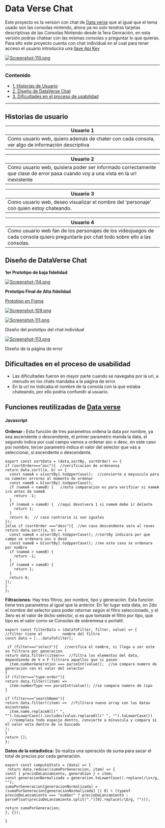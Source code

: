 # Data Verse Chat
Este proyecto es la version con chat de [Data verse](https://github.com/Nikol-0207/DEV013-dataverse/tree/Nicol_Root) que al igual que el tema usado son las consolas nintendo, ahora ya no solo tendras tarjetas descriptivas de las Consolas Nintendo desde la 1era Genración, en esta versión podras chatear con las mismas consolas y preguntar lo que quieras. Para ello este proyecto cuenta con chat individual en el cual para tener acceso el usuario introducira una [llave Api Key](https://aws.amazon.com/es/what-is/api-key/#:~:text=Una%20clave%20de%20API%20es,entre%20dos%20m%C3%B3dulos%20de%20software.)

[![Screenshot-110.png](https://i.postimg.cc/TwMymXtp/Screenshot-110.png)](https://postimg.cc/wt2T8n8p)

------
### Contenido
* [ 1. Historias de Usuario](#historias-de-usuario)
* [ 2. Diseño de DataVerse Chat](#diseño-de-dataverse-chat)
* [ 3. Dificultades en el proceso de usabilidad](#dificultades-en-el-proceso-de-usabilidad)

------

## Historias de usuario

| Usuario    1      |
| -----------------|
| Como usuario web, quiero además de chater con cada consola, ver algo de información descriptiva |

| Usuario   2      |
| -----------------|
| Como usuario web, quisiera poder ser informado correctamente que clase de error pasa cuando voy a una vista en la url inexistente       |

| Usuario   3      |
| -----------------|
| Como usuario web, deseo visualizar el nombre del 'personaje' con quien estoy chateando. |

| Usuario   4      |
| -----------------|
| Como usuario web fan de los personajes de los videojuegos de cada consola quiero preguntarle por chat todo sobre ello a las consolas. |

## Diseño de DataVerse Chat
**1er Prototipo de baja fidelidad**

[![Screenshot-114.png](https://i.postimg.cc/9FnyMsHq/Screenshot-114.png)](https://postimg.cc/RNwWpsFM)

**Prototipo Final de Alta fidelidad**

[Prototipo en Figma](https://www.figma.com/proto/EASeUQNi9dV6EKLwhCb05b/Wendy-Nicol's-team-library?page-id=0%3A1&type=design&node-id=2313-2&viewport=-4527%2C6797%2C0.52&t=ZEhIV6VZJZbFTfCx-1&scaling=min-zoom&starting-point-node-id=2313%3A2&mode=design)

[![Screenshot-109.png](https://i.postimg.cc/ZnY5FYpK/Screenshot-109.png)](https://postimg.cc/N9VtQcdW)

[![Screenshot-111.png](https://i.postimg.cc/Zn0h5W63/Screenshot-111.png)](https://postimg.cc/dZMfWtHt)

Diseño del prototipo del chat individual

[![Screenshot-113.png](https://i.postimg.cc/Mp1JH2fs/Screenshot-113.png)](https://postimg.cc/HrWhvN25)

Diseño de la página de error


## Dificultades en el proceso de usabilidad

* Las dificultades fueron en mayor parte cuando se navegaba por la url, a menudo en los chats mandaba a la página de error.
* En la url no indicaba el nombre de la consola con la que estaba chateando, por ello podria confundir al usuario.

## Funciones reutilizadas de [Data verse](https://github.com/Nikol-0207/DEV013-dataverse/tree/Nicol_Root)

#### Javascript　

**Ordenar :** Esta función de tres parametros ordena la data por nombre, ya sea ascendente o descendente, el primer parametro manda la data, el segundo indica por cual campo vamos a ordenar asc o desc, en este caso por nombre, tercer parametro indica el valor del selector que vas a seleccionar, si ascendente o descendente.

    export const sortData = (data,sortBy, sortOrder) => {
    if (sortOrder==="asc"){  //verificacion de ordenanza
    return data.sort((a, b) => {
      const nameA = a[sortBy].toUpperCase();  //convierte a mayuscula para no cometer errores al momento de ordenar
      const nameB = b[sortBy].toUpperCase();
      if (nameA < nameB) {   //esta comparacion es para verificar si nameA ira antes de nameB
        return -1;
      }
      if (nameA > nameB) {  //aqui devolvera 1 si nameA debe ir delante
        return 1;
      }
      return 0;  // caso contrario si son iguales
    });
    }else if (sortOrder ==="desc"){  //en caso descendente sera al reves
    return data.sort((a, b) => {
      const nameA = a[sortBy].toUpperCase(); //sortBy indicara por que campo se ordenara asc o desd
      const nameB = b[sortBy].toUpperCase(); //en este caso se ordenara por nombre
      if (nameA > nameB) {
        return -1;
      }
      if (nameA < nameB) {
        return 1;
      }
      return 0;
    });
    }
    };

**Filtraciones:** Hay tres filtros, por nombre, tipo y generación. Esta función tiene tres parametros al igual que la anterior. En 1er lugar esta data, en 2do el nombre del selector para poder retornar según el filtro seleccionado, y el 3ero es el valor de dicho selector, si es que tomaste el filtro por tipo, que tipo es el valor como se Consolas de sobremesa o portatil.

    export const filterData = (dataToFilter, filter, value) => {   //filter tiene el         nombre del filtro
    const data = [...dataToFilter];

     if (filter==="select"){   //verifica el nombre, si llega a ser este se filtrara por generacion
    return data.filter((item)=>  //filtra los elementos del data, dependiendo de V o F filtrara aquellos que si pasen
      item.numberGeneration === parseInt(value));  //se compara numero de generacion con el valor del selector
    }
    if (filter==="type-order"){
    return data.filter((item) =>
      item.numberType === parseInt(value)); //se compara numero de tipo
    }

    if (filter==="searchName"){
    return data.filter((item) =>  //filtrara nuevo array con las datas encontradas
      item.name.replaceAll(" ", "").toLowerCase().includes(value.replaceAll(" ", "").toLowerCase())
      //reemplaza todo espacio dentro, convierte a minuscula y compara si el valor esta dentro de lo buscado
    );
    }
    return [];
    };

**Datos de la estadistica:** Se realiza una operación de suma para sacar el total de precios por cada generación.

    export const computeStats = (data) => {
     return data.reduce((sumaPorGeneracion, item) => {
    const { precioDeLanzamiento, generation } = item;
    const generacionNormalizada = generation.toLowerCase().replace(/\s+/g, "");
    sumaPorGeneracion[generacionNormalizada] = (sumaPorGeneracion[generacionNormalizada] || 0) + (typeof precioDeLanzamiento === "number" ? precioDeLanzamiento : parseFloat(precioDeLanzamiento.split(".")[0].replace(/\D/g, "")));

    return sumaPorGeneracion;
    }, {});

    }
